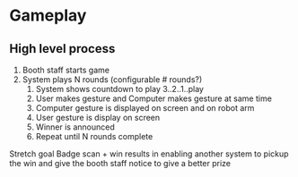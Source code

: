 # Gameplay

## High level process
1. Booth staff starts game
1. System plays N rounds (configurable # rounds?)
    1. System shows countdown to play 3..2..1..play
    1. User makes gesture and Computer makes gesture at same time
    1. Computer gesture is displayed on screen and on robot arm
    1. User gesture is display on screen
    1. Winner is announced
    1. Repeat until N rounds complete

Stretch goal
Badge scan + win results in enabling another system to pickup the win and give the booth staff notice to give a better prize